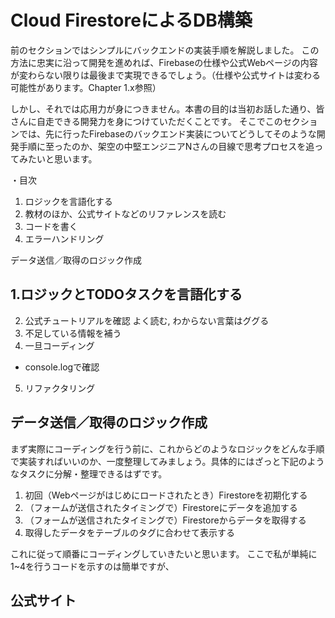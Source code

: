 # Cloud FirestoreによるDB構築
前のセクションではシンプルにバックエンドの実装手順を解説しました。
この方法に忠実に沿って開発を進めれば、Firebaseの仕様や公式Webページの内容が変わらない限りは最後まで実現できるでしょう。（仕様や公式サイトは変わる可能性があります。Chapter 1.x参照）

しかし、それでは応用力が身につきません。本書の目的は当初お話した通り、皆さんに自走できる開発力を身につけていただくことです。
そこでこのセクションでは、先に行ったFirebaseのバックエンド実装についてどうしてそのような開発手順に至ったのか、架空の中堅エンジニアNさんの目線で思考プロセスを追ってみたいと思います。

・目次
1. ロジックを言語化する
2. 教材のほか、公式サイトなどのリファレンスを読む
3. コードを書く
4. エラーハンドリング

データ送信／取得のロジック作成

## 1.ロジックとTODOタスクを言語化する

2. 公式チュートリアルを確認
 よく読む, わからない言葉はググる
3. 不足している情報を補う
4. 一旦コーディング
 - console.logで確認
5. リファクタリング


## データ送信／取得のロジック作成

まず実際にコーディングを行う前に、これからどのようなロジックをどんな手順で実装すればいいのか、一度整理してみましょう。具体的にはざっと下記のようなタスクに分解・整理できるはずです。

1. 初回（Webページがはじめにロードされたとき）Firestoreを初期化する
2. （フォームが送信されたタイミングで）Firestoreにデータを追加する
3. （フォームが送信されたタイミングで）Firestoreからデータを取得する
4. 取得したデータをテーブルのタグに合わせて表示する

これに従って順番にコーディングしていきたいと思います。
ここで私が単純に1~4を行うコードを示すのは簡単ですが、

## 公式サイト
